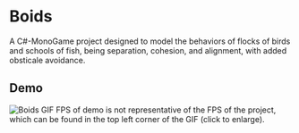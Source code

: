 # Boids

A C#-MonoGame project designed to model the behaviors of flocks of birds and schools of fish, being separation, cohesion, and alignment, with added obsticale avoidance.

## Demo

![Boids GIF](https://github.com/bfrederick18/Boids/blob/main/Boids-2022-02-12-06-48-00-Trim24.gif "Boids GIF")
FPS of demo is not representative of the FPS of the project, which can be found in the top left corner of the GIF (click to enlarge).
